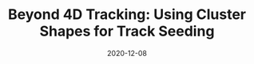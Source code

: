 ---
title: "Beyond 4D Tracking: Using Cluster Shapes for Track Seeding"
date: 2020-12-08
venue: JINST 16 (2021) P05001
link: https://arxiv.org/abs/2012.04533
inspire_id: 1835319
authors: Patrick J. Fox, Shangqing Huang, Joshua Isaacson,  et al.
bibtex: '@article{Fox:2020hfm,\n archiveprefix = {arXiv},\n author = {Fox, Patrick J. and Huang, Shangqing and Isaacson, Joshua and Ju, Xiangyang and Nachman, Benjamin},\n doi = {10.1088/1748-0221/16/05/P05001},\n eprint = {2012.04533},\n journal = {JINST},\n number = {05},\n pages = {P05001},\n primaryclass = {physics.ins-det},\n reportnumber = {FERMILAB-PUB-20-650-T},\n title = {{Beyond 4D Tracking: Using Cluster Shapes for Track Seeding}},\n volume = {16},\n year = {2021}\n}\n'
---